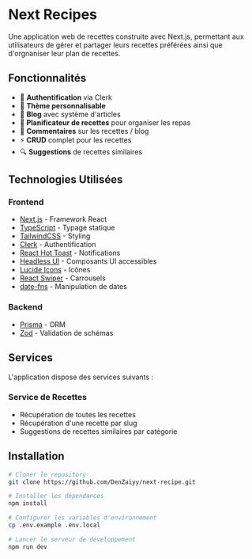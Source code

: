 # Next Recipes

Une application web de recettes construite avec Next.js, permettant aux utilisateurs de gérer et partager leurs recettes préférées ainsi que d'orgnaniser leur plan de recettes.

## Fonctionnalités

- 🔐 **Authentification** via Clerk
- 🎨 **Thème personnalisable**
- 📝 **Blog** avec système d'articles
- 📅 **Planificateur de recettes** pour organiser les repas
- 💬 **Commentaires** sur les recettes / blog
- ⚡ **CRUD** complet pour les recettes
- 🔍 **Suggestions** de recettes similaires

## Technologies Utilisées

### Frontend
- [Next.js](https://nextjs.org/) - Framework React
- [TypeScript](https://www.typescriptlang.org/) - Typage statique
- [TailwindCSS](https://tailwindcss.com/) - Styling
- [Clerk](https://clerk.dev/) - Authentification
- [React Hot Toast](https://react-hot-toast.com/) - Notifications
- [Headless UI](https://headlessui.dev/) - Composants UI accessibles
- [Lucide Icons](https://lucide.dev/) - Icônes
- [React Swiper](https://swiperjs.com/react) - Carrousels
- [date-fns](https://date-fns.org/) - Manipulation de dates

### Backend
- [Prisma](https://www.prisma.io/) - ORM
- [Zod](https://zod.dev/) - Validation de schémas

## Services

L'application dispose des services suivants :

### Service de Recettes
- Récupération de toutes les recettes
- Récupération d'une recette par slug
- Suggestions de recettes similaires par catégorie

## Installation

```bash
# Cloner le repository
git clone https://github.com/DenZaiyy/next-recipe.git

# Installer les dépendances
npm install

# Configurer les variables d'environnement
cp .env.example .env.local

# Lancer le serveur de développement
npm run dev
```